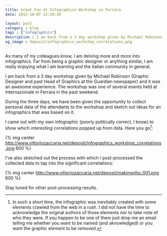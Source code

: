 ```yaml
---
title: Great Fun at Infographics Workshop in Ferrara
date: 2013-10-07 12:29:39

layout: post
category : blog 
tags : ["infographics"] 
description : I am back from a 3 day workshop given by Michael Robinson (Graphic Designer and past Head of Graphics at the Guardian newspaper) and it was an awesome experience. During the three days, we have been given the opportunity to collect personal data of the attendants to the workshop and sketch out ideas for an infographics that was based on it.  
og_image : deposit/infographics_workshop_correlations.png
---
```


As many of my colleagues know, I am delving more and more into infographics. Far from being a graphic designer or anything similar, I am really enjoying what I am learning and the italian community in general.

I am back from a 3 day workshop given by Michael Robinson (Graphic Designer and past Head of Graphics at the Guardian newspaper) and it was an awesome experience. The workshop was one of several events held at Internazionale in Ferrara in the past weekend.

During the three days, we have been given the opportunity to collect personal data of the attendants to the workshop and sketch out ideas for an infographics that was based on it. 

<!-- more start -->

I came out with my own infographic (poorly politically correct, I know) to show which interesting correlations popped up from data. Here you go[^1]:

{% img center http://www.vittoriozaccaria.net/deposit/infographics_workshop_correlations.png 600 %}

I've also sketched out the process with which I post-processed the collected data to tap into the significant correlations:

{% img center http://www.vittoriozaccaria.net/deposit/makingofsc.001.png 600 %}

Stay tuned for other post-processing results.

 [^1]: In such a short time, the infographic was inevitably created with some elements crawled from the web in a rush. I did not have the time to acknowledge the original authors of those elements nor to take note of who they were. 
  If you happen to be one of them just drop me an email telling me whether you want to be named (and aknowledged) or you want the graphic element to be removed.
  
<!-- more end -->
